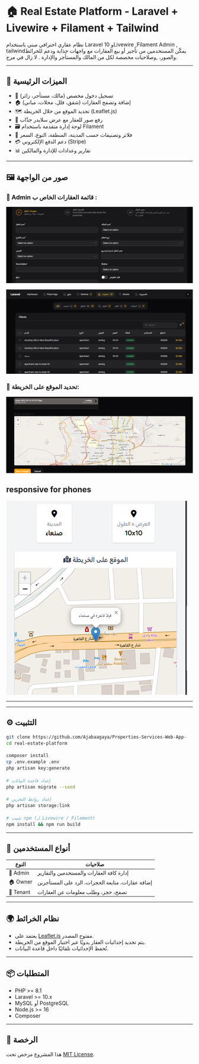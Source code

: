 # 🏠 Real Estate Platform - Laravel + Livewire + Filament + Tailwind

نظام عقاري احترافي مبني باستخدام  Laravel 10 وLivewire ,Filament Admin , tailwindيمكّن المستخدمين من تأجير أو بيع العقارات مع واجهات جذابة ودعم للخرائط والصور، ,وصلاحيات مخصصة لكل من المالك والمستأجر والإدارة . لا زال في مرح. 
 
---

## 🚀 الميزات الرئيسية

- 🔑 تسجيل دخول مخصص (مالك، مستأجر، زائر)
- 🏠 إضافة وتصفح العقارات (شقق، فلل، محلات، مباني)
- 🗺️ تحديد الموقع من خلال الخريطة (Leaflet.js)
- 📸 رفع صور للعقار مع عرض سلايدر جذّاب
- 🗃️ لوحة إدارة متقدمة باستخدام Filament
- 🔎 فلاتر وتصنيفات حسب المدينة، المنطقة، النوع، السعر
- 💳 دعم الدفع الإلكتروني (Stripe)
- 📊 تقارير وعدادات للإدارة والمالكين

---

## 🖼️ صور من الواجهة

### 🎯  Admin قائمة العقارات الخاص ب :

![Property Form](screenshots/property-listing(5).png)

![Property List](screenshots/property-listing(6).png)

### 📍 تحديد الموقع على الخريطة:

![Map Picker](screenshots/map-picker.png)
## responsive  for phones
![Map Picker](screenshots/property-listing.png)

---
---

## ⚙️ التثبيت

```bash
git clone https://github.com/Ajabaagaya/Properties-Services-Web-App-
cd real-estate-platform

composer install
cp .env.example .env
php artisan key:generate

# إعداد قاعدة البيانات
php artisan migrate --seed

# إعداد روابط التخزين
php artisan storage:link

# تثبيت npm (لـ Livewire / Filament)
npm install && npm run build
```

---

## 👤 أنواع المستخدمين

| النوع       | صلاحيات                                                |
|-------------|---------------------------------------------------------|
| 🔑 Admin    | إدارة كافة العقارات والمستخدمين والتقارير             |
| 🏠 Owner    | إضافة عقارات، متابعة الحجزات، الرد على المستأجرين     |
| 👤 Tenant   | تصفح، حجز، وطلب معلومات عن العقارات                   |

---

## 🌍 نظام الخرائط

- يعتمد على [Leaflet.js](https://leafletjs.com) مفتوح المصدر.
- يتم تحديد إحداثيات العقار يدويًا عبر اختيار الموقع من الخريطة.
- تُحفظ الإحداثيات تلقائيًا داخل قاعدة البيانات.

---

## 📦 المتطلبات

- PHP >= 8.1
- Laravel >= 10.x
- MySQL أو PostgreSQL
- Node.js >= 16
- Composer

---

## 📄 الرخصة

هذا المشروع مرخص تحت [MIT License](LICENSE).
